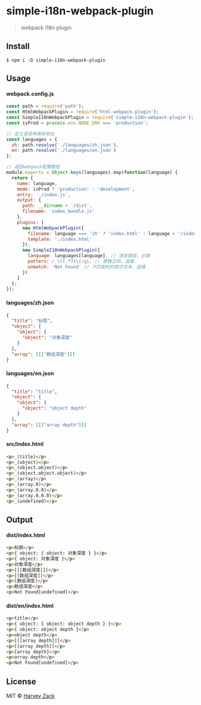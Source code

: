 # simple-i18n-webpack-plugin

> webpack i18n plugin

## Install

```
$ npm i -D simple-i18n-webpack-plugin
```

## Usage

#### webpack.config.js

```js
const path = require('path');
const HtmlWebpackPlugin = require('html-webpack-plugin');
const SimpleI18nWebpackPlugin = require('simple-i18n-webpack-plugin');
const isProd = process.env.NODE_ENV === 'production';

// 定义语言种类和地址
const languages = {
  zh: path.resolve('./languages/zh.json'),
  en: path.resolve('./languages/en.json')
};

// 返回webpack配置数组
module.exports = Object.keys(languages).map(function(language) {
  return {
    name: language,
    mode: isProd ? 'production' : 'development',
    entry: './index.js',
    output: {
      path: __dirname + '/dist',
      filename: 'index_bundle.js'
    },
    plugins: [
      new HtmlWebpackPlugin({
        filename: language === 'zh' ? 'index.html' : language + '/index.html',
        template: './index.html'
      }),
      new SimpleI18nWebpackPlugin({
        language: languages[language], // 语言路径，必填
        pattern: /_\((.*?)\)/gi, // 替换正则，选填
        unmatch: 'Not Found' // 不匹配时的提示文本，选填
      })
    ]
  };
});
```

#### languages/zh.json

```json
{
  "title": "标题",
  "object": {
    "object": {
      "object": "对象深度"
    }
  },
  "array": [[["数组深度"]]]
}
```

#### languages/en.json

```json
{
  "title": "title",
  "object": {
    "object": {
      "object": "object depth"
    }
  },
  "array": [[["array depth"]]]
}
```

#### src/index.html

```html
<p>_(title)</p>
<p>_(object)</p>
<p>_(object.object)</p>
<p>_(object.object.object)</p>
<p>_(array)</p>
<p>_(array.0)</p>
<p>_(array.0.0)</p>
<p>_(array.0.0.0)</p>
<p>_(undefined)</p>
```

## Output

#### dist/index.html

```html
<p>标题</p>
<p>{ object: { object: 对象深度 } }</p>
<p>{ object: 对象深度 }</p>
<p>对象深度</p>
<p>[[[数组深度]]]</p>
<p>[[数组深度]]</p>
<p>[数组深度]</p>
<p>数组深度</p>
<p>Not Found[undefined]</p>
```

#### dist/en/index.html

```html
<p>title</p>
<p>{ object: { object: object depth } }</p>
<p>{ object: object depth }</p>
<p>object depth</p>
<p>[[[array depth]]]</p>
<p>[[array depth]]</p>
<p>[array depth]</p>
<p>array depth</p>
<p>Not Found[undefined]</p>
```

## License

MIT © [Harvey Zack](https://www.zhw-island.com/)
